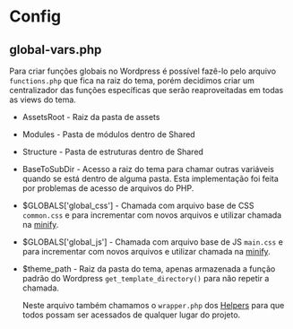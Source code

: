 # Config

## global-vars.php

Para criar funções globais no Wordpress é possível fazê-lo pelo arquivo `functions.php` que fica na raiz do tema, porém decidimos criar um centralizador das funções específicas que serão reaproveitadas em todas as views do tema.

* AssetsRoot - Raiz da pasta de assets
* Modules - Pasta de módulos dentro de Shared
* Structure - Pasta de estruturas dentro de Shared
* BaseToSubDir - Acesso a raiz do tema para chamar outras variáveis quando se está dentro de alguma pasta. Esta implementação foi feita por problemas de acesso de arquivos do PHP.
* $GLOBALS['global_css'] - Chamada com arquivo base de CSS `common.css` e para incrementar com novos arquivos e utilizar chamada na [minify](https://github.com/driedel/wp-base-theme/tree/working/min).
* $GLOBALS['global_js'] - Chamada com arquivo base de JS `main.css` e para incrementar com novos arquivos e utilizar chamada na [minify](https://github.com/driedel/wp-base-theme/tree/working/min).
* $theme_path - Raiz da pasta do tema, apenas armazenada a função padrão do Wordpress `get_template_directory()` para não repetir a chamada.

	Neste arquivo também chamamos o `wrapper.php` dos [Helpers](https://github.com/driedel/wp-base-theme/tree/working/wp-content/themes/wp-base-theme/Helpers) para que todos possam ser acessados de qualquer lugar do projeto.